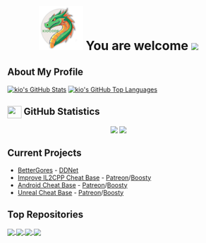 <h1 align="center">
    <img src="https://github.com/k-i-o/k-i-o/blob/main/340143567-de927a90-8ff3-4010-bfb3-7ea938b41ac2.png" width="100px"> You are welcome <img src="https://user-images.githubusercontent.com/24259194/165423237-4c69cb8e-1ccb-4630-9f98-81291e10723b.gif" width="30px">
</h1>

<!-- https://kiocode.com -->
## About My Profile

<a href="https://github.com/anuraghazra/github-readme-stats"><img align="center" src="https://github-readme-stats.vercel.app/api?username=k-i-o&theme=tokyonight&title_color=e28d21&text_color=fff&include_all_commits=true&rank_icon=github&hide_border=true" alt="kio's GitHub Stats" /></a>
<a href="https://github.com/anuraghazra/github-readme-stats"><img align="center" src="https://github-readme-stats.vercel.app/api/top-langs/?username=k-i-o&theme=tokyonight&title_color=e28d21&text_color=fff&hide_progress=true&hide_border=true" alt="kio's GitHub Top Languages" /></a> 

## <img align="center" src="https://user-images.githubusercontent.com/24259194/165718575-df34c1f7-2651-414c-b98d-e5f9a72cd4e8.svg" width="32" height="28"/> GitHub Statistics

<p align="center">
	<img width="48%" src="https://github-readme-stats.vercel.app/api?username=wuoyrd&theme=github_dark&show_icons=true&hide_border=true&bg_color=2d333b&icon_color=fbe6a4&title_color=57a6e6&text_color=d6d6d6&count_private=true"/>
	<img width="48%" src="https://github-readme-streak-stats.herokuapp.com/?user=wuoyrd&theme=github-dark-blue&hide_border=true&background=2d333b&title=57a6e6&ring=fbe6a4&fire=f57676&sideNums=67a6e6&dates=a6a6a6&currStreakLabel=e6e6e6&sideLabels=e6e6e6&stroke=797C82"/>
</p>

## Current Projects

- [BetterGores](https://gores.pro) - [DDNet](https://store.steampowered.com/app/412220/DDNet/)
- [Improve IL2CPP Cheat Base](https://github.com/k-i-o/IL2CPPBaseByKio) - [Patreon](https://www.patreon.com/kiocode)/[Boosty](https://boosty.to/kiocode)
- [Android Cheat Base](https://github.com/k-i-o/AndroidCheatsBaseByKio) - [Patreon](https://www.patreon.com/kiocode)/[Boosty](https://boosty.to/kiocode)
- [Unreal Cheat Base](https://github.com/k-i-o/UEBaseByKio) - [Patreon](https://www.patreon.com/kiocode)/[Boosty](https://boosty.to/kiocode)


## Top Repositories

<a href="https://github.com/k-i-o/IL2CPPBaseByKio">
  <img align="center" src="https://github-readme-stats.vercel.app/api/pin/?username=k-i-o&repo=IL2CPPBaseByKio&theme=tokyonight&title_color=e28d21&text_color=fff&hide_border=true" />
</a>
<a href="https://github.com/k-i-o/AndroidCheatsBaseByKio">
  <img align="center" src="https://github-readme-stats.vercel.app/api/pin/?username=k-i-o&repo=AndroidCheatsBaseByKio&theme=tokyonight&title_color=e28d21&text_color=fff&hide_border=true" />
</a>
<a href="https://github.com/k-i-o/UEBaseByKio">
  <img align="center" src="https://github-readme-stats.vercel.app/api/pin/?username=k-i-o&repo=UEBaseByKio&theme=tokyonight&title_color=e28d21&text_color=fff&hide_border=true" />
</a>
<a href="https://github.com/k-i-o/CChat.TW">
  <img align="center" src="https://github-readme-stats.vercel.app/api/pin/?username=k-i-o&repo=CChat.TW&theme=tokyonight&title_color=e28d21&text_color=fff&hide_border=true" />
</a>
